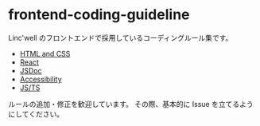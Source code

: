 # frontend-coding-guideline

Linc'well のフロントエンドで採用しているコーディングルール集です。

- [HTML and CSS](./html-and-css/README.md)
- [React](./react/README.md)
- [JSDoc](./JSDoc/README.md)
- [Accessibility](./accessibility/README.md)
- [JS/TS](./js-ts/README.md)

ルールの追加・修正を歓迎しています。
その際、基本的に Issue を立てるようにしてください。
